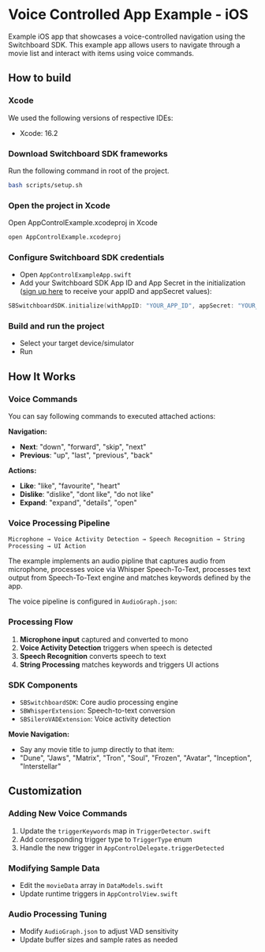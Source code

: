# Voice Controlled App Example - iOS

Example iOS app that showcases a voice-controlled navigation using the Switchboard SDK. This example app allows users to navigate through a movie list and interact with items using voice commands.

## How to build

### Xcode

We used the following versions of respective IDEs:

- Xcode: 16.2

### Download Switchboard SDK frameworks

Run the following command in root of the project.

```bash
bash scripts/setup.sh
```

### Open the project in Xcode

Open AppControlExample.xcodeproj in Xcode

```bash
open AppControlExample.xcodeproj
```

### Configure Switchboard SDK credentials

- Open `AppControlExampleApp.swift`
- Add your Switchboard SDK App ID and App Secret in the initialization ([sign up here](https://console.switchboard.audio/register) to receive your appID and appSecret values):

```swift
SBSwitchboardSDK.initialize(withAppID: "YOUR_APP_ID", appSecret: "YOUR_APP_SECRET")
```

### Build and run the project

- Select your target device/simulator
- Run

## How It Works

### Voice Commands

You can say following commands to executed attached actions:

**Navigation:**

- **Next**: "down", "forward", "skip", "next"
- **Previous**: "up", "last", "previous", "back"

**Actions:**

- **Like**: "like", "favourite", "heart"
- **Dislike**: "dislike", "dont like", "do not like"
- **Expand**: "expand", "details", "open"

### Voice Processing Pipeline

```
Microphone → Voice Activity Detection → Speech Recognition → String Processing → UI Action
```

The example implements an audio pipline that captures audio from microphone, processes voice via Whisper Speech-To-Text, processes text output from Speech-To-Text engine and matches keywords defined by the app.

The voice pipeline is configured in `AudioGraph.json`:

### Processing Flow

1. **Microphone input** captured and converted to mono
2. **Voice Activity Detection** triggers when speech is detected
3. **Speech Recognition** converts speech to text
4. **String Processing** matches keywords and triggers UI actions

### SDK Components

- `SBSwitchboardSDK`: Core audio processing engine
- `SBWhisperExtension`: Speech-to-text conversion
- `SBSileroVADExtension`: Voice activity detection

**Movie Navigation:**

- Say any movie title to jump directly to that item:
- "Dune", "Jaws", "Matrix", "Tron", "Soul", "Frozen", "Avatar", "Inception", "Interstellar"

## Customization

### Adding New Voice Commands

1. Update the `triggerKeywords` map in `TriggerDetector.swift`
2. Add corresponding trigger type to `TriggerType` enum
3. Handle the new trigger in `AppControlDelegate.triggerDetected`

### Modifying Sample Data

- Edit the `movieData` array in `DataModels.swift`
- Update runtime triggers in `AppControlView.swift`

### Audio Processing Tuning

- Modify `AudioGraph.json` to adjust VAD sensitivity
- Update buffer sizes and sample rates as needed
